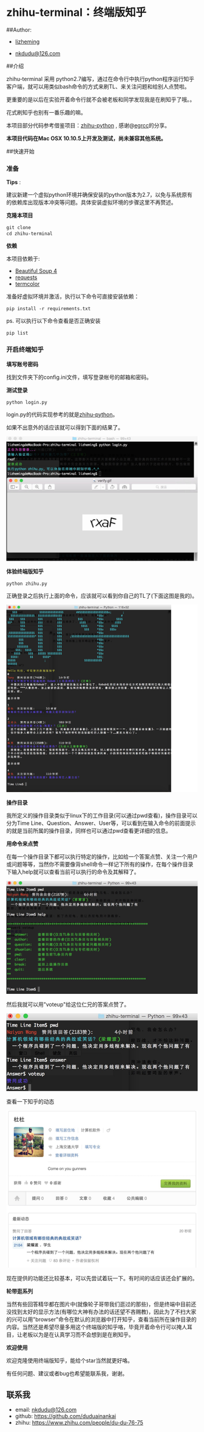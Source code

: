 zhihu-terminal：终端版知乎
===============================

##Author:

* [lizheming](http://lizheming.top)

* <nkdudu@126.com>

##介绍

zhihu-terminal 采用 python2.7编写，通过在命令行中执行python程序运行知乎客户端，就可以用类似bash命令的方式来刷TL、来关注问题和给别人点赞啦。

更重要的是以后在实验开着命令行就不会被老板和同学发现我是在刷知乎了哦。。

花式刷知乎也别有一番乐趣的嘛。

本项目部分代码参考借鉴项目：[zhihu-python](<https://github.com/egrcc/zhihu-python>) , 感谢@[egrcc](https://github.com/egrcc)的分享。


**本项目代码在Mac OSX 10.10.5上开发及测试，尚未兼容其他系统。**

##快速开始

### 准备

**Tips** :

建议新建一个虚拟python环境并确保安装的python版本为2.7，以免与系统原有的依赖库出现版本冲突等问题。具体安装虚拟环境的步骤这里不再赘述。


**克隆本项目**

	git clone 
	cd zhihu-terminal


**依赖**

本项目依赖于:

* [Beautiful Soup 4](http://www.crummy.com/software/BeautifulSoup/)
* [requests](https://github.com/kennethreitz/requests)
* [termcolor](https://pypi.python.org/pypi/termcolor)

准备好虚拟环境并激活，执行以下命令可直接安装依赖：


	pip install -r requirements.txt
  
  
ps. 可以执行以下命令查看是否正确安装


	pip list

  
 
### 开启终端知乎


**填写账号密码**
 
找到文件夹下的config.ini文件，填写登录帐号的邮箱和密码。

**测试登录**

	python login.py
  
login.py的代码实现参考的就是[zhihu-python](https://github.com/egrcc/zhihu-python)。

如果不出意外的话应该就可以得到下面的结果了。

![](/img/login.png)

**体验终端版知乎**


	python zhihu.py
  
正确登录之后执行上面的命令，应该就可以看到你自己的TL了(下面这图是我的)。

![](/img/TimeLine.png)

**操作目录**

我所定义的操作目录类似于linux下的工作目录(可以通过pwd查看)，操作目录可以分为Time Line、Question、Answer、User等，可以看到在输入命令的前面提示的就是当前所属的操作目录，同样也可以通过pwd查看更详细的信息。

**用命令来点赞**

在每一个操作目录下都可以执行特定的操作，比如给一个答案点赞、关注一个用户或问题等等，当然你不需要像背shell命令一样记下所有的操作，在每个操作目录下输入help就可以查看当前可以执行的命令及其解释了。

![](/img/help.png)

然后我就可以用"voteup"给这位仁兄的答案点赞了。

![](/img/zan.png)

查看一下知乎的动态 

![](/img/zhihu.png)

现在提供的功能还比较基本，可以先尝试着玩一下。有时间的话应该还会扩展的。

**轮带逛系列**

当然有些回答精华都在图片中(就像轮子哥带我们逛过的那些)，但是终端中目前还没找到太好的显示方法(有哪位大神有办法的话还望不吝赐教)，因此为了不扫大家的兴可以用"browser"命令在默认的浏览器中打开知乎，查看当前所在操作目录的内容。当然还是希望尽量多用这个终端版的知乎咯，毕竟开着命令行可以掩人耳目，让老板以为是在认真学习而不会想到是在刷知乎。

**欢迎使用**

欢迎克隆使用终端版知乎，能给个star当然就更好咯。

有任何问题、建议或者bug也希望能联系我，谢谢。

联系我
----------

- email: nkdudu@126.com
- github: https://github.com/duduainankai
- zhihu: https://www.zhihu.com/people/du-du-76-75